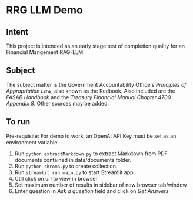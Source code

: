 # RRG LLM Demo

## Intent
This project is intended as an early stage test of completion quality for an Financial Mangement RAG-LLM. 

## Subject
The subject matter is the Government Accountability Office's *Principles of Appropriation Law*, also known as the Redbook.  Also included are the *FASAB Handbook* and the *Treasury Financial Manual Chapter 4700 Appendix 8*.  Other sources may be added.  

## To run
Pre-requisite: For demo to work, an OpenAI API Key must be set as an environment variable. 

1. Run `python extractMarkdown.py` to extract Markdown from PDF documents contained in data/documents folder.
2. Run `python chroma.py` to create collection.
3. Run `streamlit run main.py` to start Streamlit app
4. Ctrl click on url to view in browser
5. Set maximum number of results in sidebar of new browser tab/window
6. Enter question in *Ask a question* field and click on *Get Answers*
